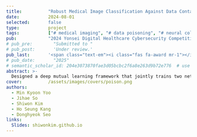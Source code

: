 ```yaml
---
title:          "Robust Medical Image Classification Against Data Contamination and Poisoning"
date:           2024-08-01
selected:       false
type:           project
tags:           ["# medical imaging", "# data poisoning", "# neural collapse"]
pub:            "2024 Yonsei Digital Healthcare Cybersecurity Competition"
# pub_pre:        "Submitted to "
# pub_post:       'Under review.'
pub_last:       '<span class="text-em"><i class="fas fa-award mr-1"></i>2nd Place</span>'
# pub_date:       "2025"
# semantic_scholar_id: 204e3073870fae3d05bcbc2f6a8e263d9b72e776  # use this to retrieve citation count
abstract: >-
  Designed a deep mutual learning framework that jointly trains two networks to learn a shared representation space anchored by a fixed equiangular tight frame (ETF) classifier, improving model robustness and generalization.
cover:          /assets/images/covers/poison.png
authors:
  - Min Kyoon Yoo
  - Jihae So
  - Shiwon Kim
  - Ho Seung Kang
  - Donghyeok Seo
links:
  Slides: shiwonkim.github.io
---
```

